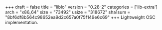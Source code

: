 +++
draft = false
title = "liblo"
version = "0.28-2"
categories = ['lib-extra']
arch = "x86_64"
size = "73492"
usize = "318672"
sha1sum = "8bf6df8b564c98652ea9d2c657a0f75f149e6c69"
+++
Lightweight OSC implementation.
